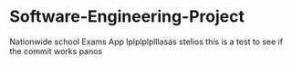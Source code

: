 # Software-Engineering-Project
Nationwide school Exams App 
lplplplplllasas
stelios
this is a test to see if the commit works
panos
